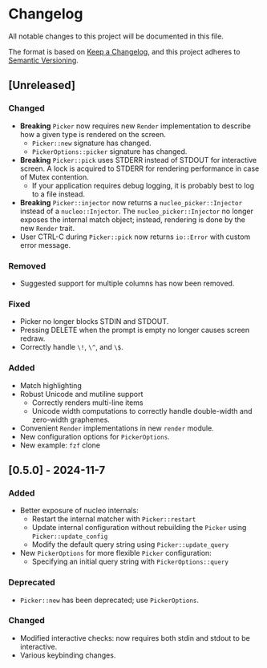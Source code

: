# Changelog

All notable changes to this project will be documented in this file.

The format is based on [Keep a Changelog](https://keepachangelog.com/en/1.1.0/),
and this project adheres to [Semantic Versioning](https://semver.org/spec/v2.0.0.html).

## [Unreleased]

### Changed
- **Breaking** `Picker` now requires new `Render` implementation to describe how a given type is rendered on the screen.
  - `Picker::new` signature has changed.
  - `PickerOptions::picker` signature has changed.
- **Breaking** `Picker::pick` uses STDERR instead of STDOUT for interactive screen. A lock is acquired to STDERR for rendering performance in case of Mutex contention.
  - If your application requires debug logging, it is probably best to log to a file instead.
- **Breaking** `Picker::injector` now returns a `nucleo_picker::Injector` instead of a `nucleo::Injector`. The `nucleo_picker::Injector` no longer exposes the internal match object; instead, rendering is done by the new `Render` trait.
- User CTRL-C during `Picker::pick` now returns `io::Error` with custom error message.

### Removed
- Suggested support for multiple columns has now been removed.

### Fixed
- Picker no longer blocks STDIN and STDOUT.
- Pressing DELETE when the prompt is empty no longer causes screen redraw.
- Correctly handle `\!`, `\^`, and `\$`.


### Added
- Match highlighting
- Robust Unicode and mutiline support
  - Correctly renders multi-line items
  - Unicode width computations to correctly handle double-width and zero-width graphemes.
- Convenient `Render` implementations in new `render` module.
- New configuration options for `PickerOptions`.
- New example: `fzf` clone

## [0.5.0] - 2024-11-7

### Added
- Better exposure of nucleo internals:
  - Restart the internal matcher with `Picker::restart`
  - Update internal configuration without rebuilding the `Picker` using `Picker::update_config`
  - Modify the default query string using `Picker::update_query`
- New `PickerOptions` for more flexible `Picker` configuration:
  - Specifying an initial query string with `PickerOptions::query`

### Deprecated
- `Picker::new` has been deprecated; use `PickerOptions`.

### Changed
- Modified interactive checks: now requires both stdin and stdout to be interactive.
- Various keybinding changes.
